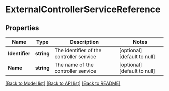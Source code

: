 # ExternalControllerServiceReference

## Properties
Name | Type | Description | Notes
------------ | ------------- | ------------- | -------------
**Identifier** | **string** | The identifier of the controller service | [optional] [default to null]
**Name** | **string** | The name of the controller service | [optional] [default to null]

[[Back to Model list]](../README.md#documentation-for-models) [[Back to API list]](../README.md#documentation-for-api-endpoints) [[Back to README]](../README.md)

